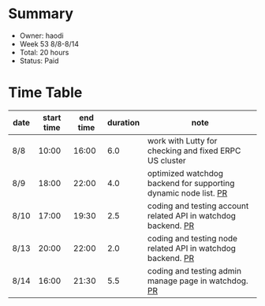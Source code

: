 # Summary
* Owner: haodi
* Week 53 8/8-8/14
* Total: 20 hours
* Status: Paid

# Time Table
| date  | start time  | end time | duration  |  note |
|---|---|---|---|---|
| 8/8 | 10:00 | 16:00 | 6.0 | work with Lutty for checking and fixed ERPC US cluster |
| 8/9 | 18:00 | 22:00 | 4.0 | optimized watchdog backend for supporting dynamic node list. [PR](https://github.com/harmony-one/watchdog/pull/64) |
| 8/10 | 17:00 | 19:30 | 2.5 | coding and testing account related API in watchdog backend. [PR](https://github.com/harmony-one/watchdog/pull/64)  |
| 8/13 | 20:00 | 22:00 | 2.0 | coding and testing node related API in watchdog backend. [PR](https://github.com/harmony-one/watchdog/pull/64) |
| 8/14 | 16:00 | 21:30 | 5.5 | coding and testing admin manage page in watchdog. [PR](https://github.com/harmony-one/watchdog-frontend/pull/6) |